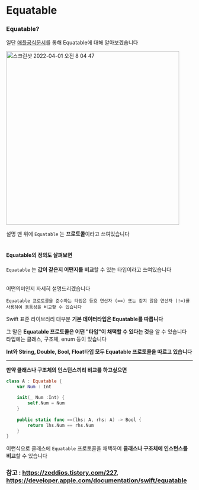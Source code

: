 # Equatable

### Equatable?

일단 <a href="https://developer.apple.com/documentation/swift/equatable">애플공식문서</a>를 통해 Equatable에 대해 알아보겠습니다

<img width="467" alt="스크린샷 2022-04-01 오전 8 04 47" src="https://user-images.githubusercontent.com/81547954/161163677-94eab28b-c45a-4d5e-a431-fa999e7d9256.png">

설명 맨 위에 `Equatable` 는 **프로토콜**이라고 쓰여있습니다
<br><br>
#### Equatable의 정의도 살펴보면

`Equatable` 는 **값이 같은지 어떤지를 비교**할 수 있는 타입이라고 쓰여있습니다

<br>
어떤의미인지 자세히 설명드리겠습니다

```
Equatable 프로토콜을 준수하는 타입은 등호 연산자 (==) 또는 같지 않음 연산자 (!=)를 사용하여 동등성을 비교할 수 있습니다
```

Swift 표준 라이브러리 대부분 **기본 데이터타입은 Equatable를 따릅니다**

그 말은 **Equatable 프로토콜은 어떤 "타입"이 채택할 수 있다는 것**을 알 수 있습니다 타입에는 클래스, 구조체, enum 등이 있습니다

**Int와 String, Double, Bool, Float타입 모두 Equatable 프로토콜을 따르고 있습니다**

<hr>

**만약 클래스나 구조체의 인스턴스끼리 비교를 하고싶으면**

```swift
class A : Equatable {
    var Num : Int
    
    init(_ Num :Int) {
        self.Num = Num
    }
    
    public static func ==(lhs: A, rhs: A) -> Bool {
        return lhs.Num == rhs.Num
    }
}
```

이런식으로 클래스에 `Equatable` 프로토콜을 채택하여 **클래스나 구조체에 인스턴스를 비교**할 수 있습니다

### 참고 : https://zeddios.tistory.com/227, https://developer.apple.com/documentation/swift/equatable
